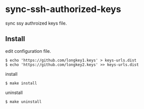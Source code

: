 # sync-ssh-authorized-keys

sync ssy authroized keys file.

## Install

edit configuration file.

```shell
$ echo 'https://github.com/longkey1.keys' > keys-urls.dist
$ echo 'https://github.com/longkey2.keys' >> keys-urls.dist
```

install

```shell
$ make install
```

uninstall

```shell
$ make uninstall
```
